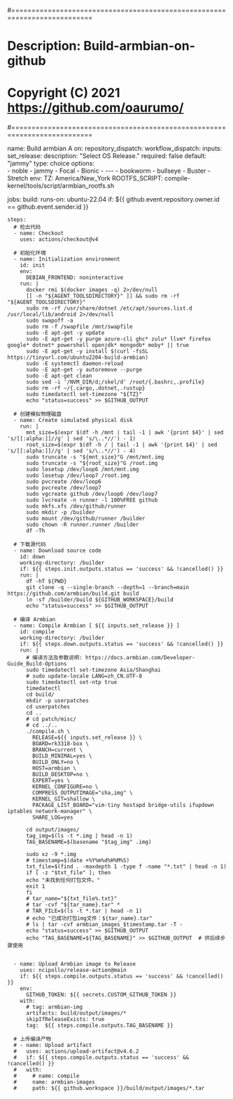 
#==========================================================================
# Description: Build-armbian-on-github
# Copyright (C) 2021 https://github.com/oaurumo/
#==========================================================================

name: Build armbian A
on:
  repository_dispatch:
  workflow_dispatch:
    inputs:
      set_release:
        description: "Select OS Release."
        required: false
        default: "jammy"
        type: choice
        options:          
          - noble
          - jammy
          - Focal
          - Bionic
          - ---
          - bookworm
          - bullseye
          - Buster
          - Stretch
env:
  TZ: America/New_York
  ROOTFS_SCRIPT: compile-kernel/tools/script/armbian_rootfs.sh

jobs:
  build:
    runs-on: ubuntu-22.04
    if: ${{ github.event.repository.owner.id == github.event.sender.id }}

    steps:
      # 检出代码
      - name: Checkout
        uses: actions/checkout@v4

      # 初始化环境
      - name: Initialization environment
        id: init
        env:
          DEBIAN_FRONTEND: noninteractive
        run: |
          docker rmi $(docker images -q) 2>/dev/null
          [[ -n "${AGENT_TOOLSDIRECTORY}" ]] && sudo rm -rf "${AGENT_TOOLSDIRECTORY}"
          sudo rm -rf /usr/share/dotnet /etc/apt/sources.list.d /usr/local/lib/android 2>/dev/null
          sudo swapoff -a
          sudo rm -f /swapfile /mnt/swapfile
          sudo -E apt-get -y update
          sudo -E apt-get -y purge azure-cli ghc* zulu* llvm* firefox google* dotnet* powershell openjdk* mongodb* moby* || true
          sudo -E apt-get -y install $(curl -fsSL https://tinyurl.com/ubuntu2204-build-armbian)
          sudo -E systemctl daemon-reload
          sudo -E apt-get -y autoremove --purge
          sudo -E apt-get clean
          sudo sed -i '/NVM_DIR/d;/skel/d' /root/{.bashrc,.profile}
          sudo rm -rf ~/{.cargo,.dotnet,.rustup}
          sudo timedatectl set-timezone "${TZ}"
          echo "status=success" >> $GITHUB_OUTPUT

      # 创建模拟物理磁盘
      - name: Create simulated physical disk
        run: |
          mnt_size=$(expr $(df -h /mnt | tail -1 | awk '{print $4}' | sed 's/[[:alpha:]]//g' | sed 's/\..*//') - 1)
          root_size=$(expr $(df -h / | tail -1 | awk '{print $4}' | sed 's/[[:alpha:]]//g' | sed 's/\..*//') - 4)
          sudo truncate -s "${mnt_size}"G /mnt/mnt.img
          sudo truncate -s "${root_size}"G /root.img
          sudo losetup /dev/loop6 /mnt/mnt.img
          sudo losetup /dev/loop7 /root.img
          sudo pvcreate /dev/loop6
          sudo pvcreate /dev/loop7
          sudo vgcreate github /dev/loop6 /dev/loop7
          sudo lvcreate -n runner -l 100%FREE github
          sudo mkfs.xfs /dev/github/runner
          sudo mkdir -p /builder
          sudo mount /dev/github/runner /builder
          sudo chown -R runner.runner /builder
          df -Th

      # 下载源代码
      - name: Download source code
        id: down
        working-directory: /builder
        if: ${{ steps.init.outputs.status == 'success' && !cancelled() }}
        run: |
          df -hT ${PWD}
          git clone -q --single-branch --depth=1 --branch=main https://github.com/armbian/build.git build
          ln -sf /builder/build ${GITHUB_WORKSPACE}/build
          echo "status=success" >> $GITHUB_OUTPUT

      # 编译 Armbian
      - name: Compile Armbian [ ${{ inputs.set_release }} ]
        id: compile
        working-directory: /builder
        if: ${{ steps.down.outputs.status == 'success' && !cancelled() }}
        run: |
          # 编译方法及参数说明: https://docs.armbian.com/Developer-Guide_Build-Options
          sudo timedatectl set-timezone Asia/Shanghai
          # sudo update-locale LANG=zh_CN.UTF-8
          sudo timedatectl set-ntp true
          timedatectl
          cd build/
          mkdir -p userpatches
          cd userpatches                 
          cd ..
          # cd patch/misc/
          # cd ../..          
          ./compile.sh \
            RELEASE=${{ inputs.set_release }} \
            BOARD=rk3318-box \
            BRANCH=current \
            BUILD_MINIMAL=yes \
            BUILD_ONLY=no \
            HOST=armbian \
            BUILD_DESKTOP=no \
            EXPERT=yes \
            KERNEL_CONFIGURE=no \
            COMPRESS_OUTPUTIMAGE="sha,img" \
            KERNEL_GIT=shallow \
            PACKAGE_LIST_BOARD="vim-tiny hostapd bridge-utils ifupdown iptables network-manager" \
            SHARE_LOG=yes

          cd output/images/   
          tag_img=$(ls -t *.img | head -n 1)
          TAG_BASENAME=$(basename "$tag_img" .img)
          
          sudo xz -9 *.img          
          # timestamp=$(date +%Y%m%d%H%M%S)
          txt_file=$(find . -maxdepth 1 -type f -name "*.txt" | head -n 1)
          if [ -z "$txt_file" ]; then
          echo "未找到任何打包文件。"
          exit 1
          fi
          # tar_name="${txt_file%.txt}"           
          # tar -cvf "${tar_name}.tar" *
          # TAR_FILE=$(ls -t *.tar | head -n 1)          
          # echo "已成功打包img文件：${tar_name}.tar"
          # ls | tar -cvf armbian_images_$timestamp.tar -T -   
          echo "status=success" >> $GITHUB_OUTPUT
          echo "TAG_BASENAME=${TAG_BASENAME}" >> $GITHUB_OUTPUT  # 供后续步骤使用
          
          
      - name: Upload Armbian image to Release
        uses: ncipollo/release-action@main
        if: ${{ steps.compile.outputs.status == 'success' && !cancelled() }}
        env:
          GITHUB_TOKEN: ${{ secrets.CUSTOM_GITHUB_TOKEN }}
        with:
          # tag: armbian-img
          artifacts: build/output/images/*
          skipIfReleaseExists: true          
          tag:  ${{ steps.compile.outputs.TAG_BASENAME }}

      # 上传编译产物         
      # - name: Upload artifact
      #   uses: actions/upload-artifact@v4.6.2
      #   if: ${{ steps.compile.outputs.status == 'success' && !cancelled() }}
      #   with:
      #     # name: compile
      #     name: armbian-images
      #     path: ${{ github.workspace }}/build/output/images/*.tar
